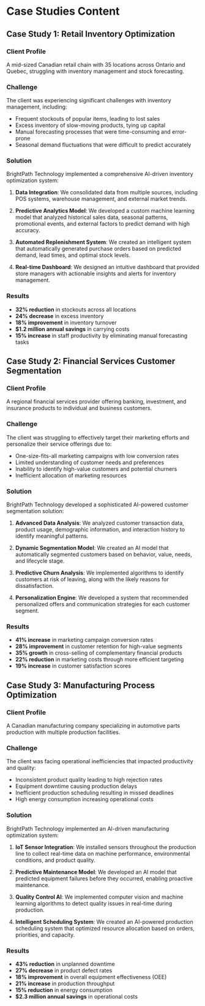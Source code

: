 # Case Studies Content

## Case Study 1: Retail Inventory Optimization

### Client Profile
A mid-sized Canadian retail chain with 35 locations across Ontario and Quebec, struggling with inventory management and stock forecasting.

### Challenge
The client was experiencing significant challenges with inventory management, including:
- Frequent stockouts of popular items, leading to lost sales
- Excess inventory of slow-moving products, tying up capital
- Manual forecasting processes that were time-consuming and error-prone
- Seasonal demand fluctuations that were difficult to predict accurately

### Solution
BrightPath Technology implemented a comprehensive AI-driven inventory optimization system:

1. **Data Integration**: We consolidated data from multiple sources, including POS systems, warehouse management, and external market trends.

2. **Predictive Analytics Model**: We developed a custom machine learning model that analyzed historical sales data, seasonal patterns, promotional events, and external factors to predict demand with high accuracy.

3. **Automated Replenishment System**: We created an intelligent system that automatically generated purchase orders based on predicted demand, lead times, and optimal stock levels.

4. **Real-time Dashboard**: We designed an intuitive dashboard that provided store managers with actionable insights and alerts for inventory management.

### Results
- **32% reduction** in stockouts across all locations
- **24% decrease** in excess inventory
- **18% improvement** in inventory turnover
- **$1.2 million annual savings** in carrying costs
- **15% increase** in staff productivity by eliminating manual forecasting tasks

## Case Study 2: Financial Services Customer Segmentation

### Client Profile
A regional financial services provider offering banking, investment, and insurance products to individual and business customers.

### Challenge
The client was struggling to effectively target their marketing efforts and personalize their service offerings due to:
- One-size-fits-all marketing campaigns with low conversion rates
- Limited understanding of customer needs and preferences
- Inability to identify high-value customers and potential churners
- Inefficient allocation of marketing resources

### Solution
BrightPath Technology developed a sophisticated AI-powered customer segmentation solution:

1. **Advanced Data Analysis**: We analyzed customer transaction data, product usage, demographic information, and interaction history to identify meaningful patterns.

2. **Dynamic Segmentation Model**: We created an AI model that automatically segmented customers based on behavior, value, needs, and lifecycle stage.

3. **Predictive Churn Analysis**: We implemented algorithms to identify customers at risk of leaving, along with the likely reasons for dissatisfaction.

4. **Personalization Engine**: We developed a system that recommended personalized offers and communication strategies for each customer segment.

### Results
- **41% increase** in marketing campaign conversion rates
- **28% improvement** in customer retention for high-value segments
- **35% growth** in cross-selling of complementary financial products
- **22% reduction** in marketing costs through more efficient targeting
- **19% increase** in customer satisfaction scores

## Case Study 3: Manufacturing Process Optimization

### Client Profile
A Canadian manufacturing company specializing in automotive parts production with multiple production facilities.

### Challenge
The client was facing operational inefficiencies that impacted productivity and quality:
- Inconsistent product quality leading to high rejection rates
- Equipment downtime causing production delays
- Inefficient production scheduling resulting in missed deadlines
- High energy consumption increasing operational costs

### Solution
BrightPath Technology implemented an AI-driven manufacturing optimization system:

1. **IoT Sensor Integration**: We installed sensors throughout the production line to collect real-time data on machine performance, environmental conditions, and product quality.

2. **Predictive Maintenance Model**: We developed an AI model that predicted equipment failures before they occurred, enabling proactive maintenance.

3. **Quality Control AI**: We implemented computer vision and machine learning algorithms to detect quality issues in real-time during production.

4. **Intelligent Scheduling System**: We created an AI-powered production scheduling system that optimized resource allocation based on orders, priorities, and capacity.

### Results
- **43% reduction** in unplanned downtime
- **27% decrease** in product defect rates
- **18% improvement** in overall equipment effectiveness (OEE)
- **21% increase** in production throughput
- **15% reduction** in energy consumption
- **$2.3 million annual savings** in operational costs
